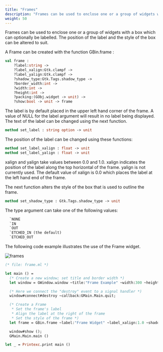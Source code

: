 ```yaml
---
title: "Frames"
description: "Frames can be used to enclose one or a group of widgets with a box which can optionally be labelled."
weight: 50
---
```


Frames can be used to enclose one or a group of widgets with a box which can optionally be labelled.
The position of the label and the style of the box can be altered to suit.

A Frame can be created with the function GBin.frame :

``` ocaml
val frame :
	?label:string ->
	?label_xalign:Gtk.clampf ->
	?label_yalign:Gtk.clampf ->
	?shadow_type:Gtk.Tags.shadow_type ->
	?border_width:int ->
	?width:int ->
	?height:int ->
	?packing:(GObj.widget -> unit) ->
	?show:bool -> unit -> frame
```
The label is by default placed in the upper left hand corner of the frame. A value of NULL for the label argument will result in no label being displayed. The text of the label can be changed using the next function.

``` ocaml
method set_label : string option -> unit
```
The position of the label can be changed using these functions:

``` ocaml
method set_label_xalign : float -> unit
method set_label_yalign : float -> unit
```
xalign and yalign take values between 0.0 and 1.0. xalign indicates the position of the label along the top horizontal of the frame. yalign is not currently used. The default value of xalign is 0.0 which places the label at the left hand end of the frame.

The next function alters the style of the box that is used to outline the frame.

``` ocaml
method set_shadow_type : Gtk.Tags.shadow_type -> unit
```
The type argument can take one of the following values:

``` ocaml
  `NONE
  `IN
  `OUT
  `ETCHED_IN (the default)
  `ETCHED_OUT
```
The following code example illustrates the use of the Frame widget.

![frames](../frames.jpg)

``` ocaml
(* file: frame.ml *)

let main () =
  (* Create a new window; set title and border width *)
  let window = GWindow.window ~title:"Frame Example" ~width:300 ~height:300 ~border_width:10 () in

  (* Here we connect the "destroy" event to a signal handler *)
  window#connect#destroy ~callback:GMain.Main.quit;

  (* Create a Frame
   * Set the frame's label
   * Align the label at the right of the frame
   * Set the style of the frame *)
  let frame = GBin.frame ~label:"Frame Widget" ~label_xalign:1.0 ~shadow_type:`ETCHED_OUT ~packing:window#add () in

  window#show ();
  GMain.Main.main ()

let _ = Printexc.print main ()
```
